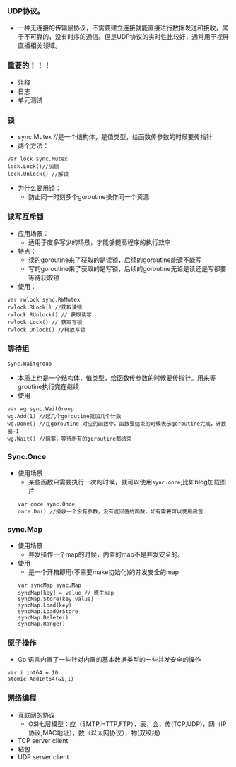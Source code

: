 ### UDP协议。
- 一种无连接的传输层协议，不需要建立连接就能直接进行数据发送和接收，属于不可靠的，没有时序的通信。但是UDP协议的实时性比较好，通常用于视屏直播相关领域。
### 重要的！！！
- 注释
- 日志
- 单元测试

### 锁
- sync.Mutex //是一个结构体，是值类型，给函数传参数的时候要传指针
- 两个方法：
```
var lock sync.Mutex
lock.Lock()//加锁
lock.Unlock() //解锁
```
- 为什么要用锁：
    - 防止同一时刻多个goroutine操作同一个资源

### 读写互斥锁
- 应用场景：
    - 适用于度多写少的场景，才能够提高程序的执行效率
- 特点：
    - 读的goroutine来了获取的是读锁，后续的goroutine能读不能写
    - 写的goroutine来了获取的是写锁，后续的goroutine无论是读还是写都要等待获取锁
- 使用：
```
var rwlock sync.RWMutex
rwlock.RLock() //获取读锁
rwlock.RUnlock() // 获取读写
rwlock.Lock() // 获取写锁
rwlock.Unlock() //释放写锁
```
### 等待组
```
sync.Waitgroup
```
- 本质上也是一个结构体，值类型，给函数传参数的时候要传指针。用来等groutine执行完在继续
- 使用
```
var wg sync.WaitGroup
wg.Add(1) //起几个goroutine就加几个计数
wg.Done() //在goroutine 对应的函数中，函数要结束的时候表示goroutine完成，计数器-1
wg.Wait() //阻塞，等待所有的goroutine都结束
```
###  Sync.Once
- 使用场景
     - 某些函数只需要执行一次的时候，就可以使用`sync.once`,比如blog加载图片
     ```
     var once sync.Once
     once.Do() //接收一个没有参数，没有返回值的函数。如有需要可以使用闭包
     ```
### sync.Map
- 使用场景
    - 并发操作一个map的时候，内置的map不是并发安全的。
- 使用
    - 是一个开箱即用(不需要make初始化)的并发安全的map
    ```
    var syncMap sync.Map
    syncMap[key] = value // 原生map
    syncMap.Store(key,value)
    syncMap.Load(key)
    syncMap.LoadOrStore
    syncMap.Delete()
    syncMap.Range()
    ```
### 原子操作
- Go 语言内置了一些针对内置的基本数据类型的一些并发安全的操作
```
var i int64 = 10
atomic.AddInt64(&i,1)
```

### 网络编程
- 互联网的协议
    - OSI七层模型：应（SMTP,HTTP,FTP），表，会，传(TCP,UDP)，网（IP协议,MAC地址），数（以太网协议），物(双绞线)
- TCP server client
- 粘包
- UDP server client




